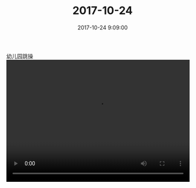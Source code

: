 ﻿---
title: "2017-10-24"
date: 2017-10-24 9:09:00
tags: 视频
categories: 爸爸
---
幼儿园跳操
<video src="http://oy07drb41.bkt.clouddn.com/f9f7dcfb3325ebf6c408045259426e98.mp4" width="480" height="320" controls>
your browser does not support the video tag
</video>
